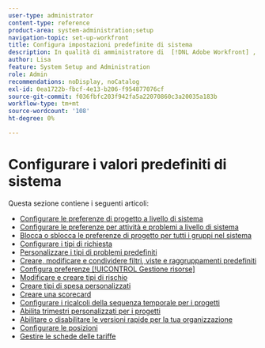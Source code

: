 ```yaml
---
user-type: administrator
content-type: reference
product-area: system-administration;setup
navigation-topic: set-up-workfront
title: Configura impostazioni predefinite di sistema
description: In qualità di amministratore di  [!DNL Adobe Workfront] , puoi configurare le impostazioni predefinite di sistema, ad esempio le preferenze per tutti i progetti creati dagli utenti.
author: Lisa
feature: System Setup and Administration
role: Admin
recommendations: noDisplay, noCatalog
exl-id: 0ea1722b-fbcf-4e13-b206-f954877076cf
source-git-commit: f036fbfc203f942fa5a22070860c3a20035a183b
workflow-type: tm+mt
source-wordcount: '108'
ht-degree: 0%

---
```


# Configurare i valori predefiniti di sistema

Questa sezione contiene i seguenti articoli:

* [Configurare le preferenze di progetto a livello di sistema](../../../administration-and-setup/set-up-workfront/configure-system-defaults/set-project-preferences.md)
* [Configurare le preferenze per attività e problemi a livello di sistema](../../../administration-and-setup/set-up-workfront/configure-system-defaults/set-task-issue-preferences.md)
* [Blocca o sblocca le preferenze di progetto per tutti i gruppi nel sistema](../../../administration-and-setup/set-up-workfront/configure-system-defaults/lock-or-unlock-project-preferences-for-groups-system.md)
* [Configurare i tipi di richiesta](../../../administration-and-setup/set-up-workfront/configure-system-defaults/configure-request-types.md)
* [Personalizzare i tipi di problemi predefiniti](../../../administration-and-setup/set-up-workfront/configure-system-defaults/customize-default-issue-types.md)
* [Creare, modificare e condividere filtri, viste e raggruppamenti predefiniti](../../../administration-and-setup/set-up-workfront/configure-system-defaults/create-and-share-default-fvgs.md)
* [Configura preferenze [!UICONTROL Gestione risorse]](../../../administration-and-setup/set-up-workfront/configure-system-defaults/configure-resource-mgmt-preferences.md)
* [Modificare e creare tipi di rischio](../../../administration-and-setup/set-up-workfront/configure-system-defaults/edit-create-risk-types.md)
* [Creare tipi di spesa personalizzati](../../../administration-and-setup/set-up-workfront/configure-system-defaults/create-custom-expense-types.md)
* [Creare una scorecard](../../../administration-and-setup/set-up-workfront/configure-system-defaults/create-scorecard.md)
* [Configurare i ricalcoli della sequenza temporale per i progetti](../../../administration-and-setup/set-up-workfront/configure-system-defaults/configure-timeline-recalculations-projects.md)
* [Abilita trimestri personalizzati per i progetti](../../../administration-and-setup/set-up-workfront/configure-system-defaults/enable-custom-quarters-projects.md)
* [Abilitare o disabilitare le versioni rapide per la tua organizzazione](../../../administration-and-setup/set-up-workfront/configure-system-defaults/enable-fast-release-process.md)
* [Configurare le posizioni](/help/quicksilver/administration-and-setup/set-up-workfront/configure-system-defaults/configure-locations.md)
* [Gestire le schede delle tariffe](/help/quicksilver/administration-and-setup/set-up-workfront/configure-system-defaults/manage-rate-cards.md)
